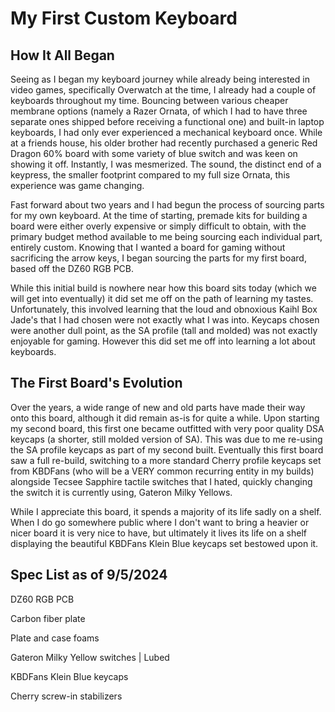 # My First Custom Keyboard
## How It All Began
Seeing as I began my keyboard journey while already being interested in video games, specifically Overwatch at the time, I already had a couple of keyboards throughout my time. Bouncing between various cheaper membrane options (namely a Razer Ornata, of which I had to have three separate ones shipped before receiving a functional one) and built-in laptop keyboards, I had only ever experienced a mechanical keyboard once. While at a friends house, his older brother had recently purchased a generic Red Dragon 60% board with some variety of blue switch and was keen on showing it off. Instantly, I was mesmerized. The sound, the distinct end of a keypress, the smaller footprint compared to my full size Ornata, this experience was game changing.

Fast forward about two years and I had begun the process of sourcing parts for my own keyboard. At the time of starting, premade kits for building a board were either overly expensive or simply difficult to obtain, with the primary budget method available to me being sourcing each individual part, entirely custom. Knowing that I wanted a board for gaming without sacrificing the arrow keys, I began sourcing the parts for my first board, based off the DZ60 RGB PCB.

While this initial build is nowhere near how this board sits today (which we will get into eventually) it did set me off on the path of learning my tastes. Unfortunately, this involved learning that the loud and obnoxious Kaihl Box Jade's that I had chosen were not exactly what I was into. Keycaps chosen were another dull point, as the SA profile (tall and molded) was not exactly enjoyable for gaming. However this did set me off into learning a lot about keyboards.

## The First Board's Evolution
Over the years, a wide range of new and old parts have made their way onto this board, although it did remain as-is for quite a while. Upon starting my second board, this first one became outfitted with very poor quality DSA keycaps (a shorter, still molded version of SA). This was due to me re-using the SA profile keycaps as part of my second built. Eventually this first board saw a full re-build, switching to a more standard Cherry profile keycaps set from KBDFans (who will be a VERY common recurring entity in my builds) alongside Tecsee Sapphire tactile switches that I hated, quickly changing the switch it is currently using, Gateron Milky Yellows.

While I appreciate this board, it spends a majority of its life sadly on a shelf. When I do go somewhere public where I don't want to bring a heavier or nicer board it is very nice to have, but ultimately it lives its life on a shelf displaying the beautiful KBDFans Klein Blue keycaps set bestowed upon it.

## Spec List as of 9/5/2024
DZ60 RGB PCB

Carbon fiber plate

Plate and case foams

Gateron Milky Yellow switches | Lubed

KBDFans Klein Blue keycaps

Cherry screw-in stabilizers

